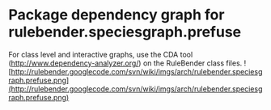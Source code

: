 # Package dependency graph for rulebender.speciesgraph.prefuse #
For class level and interactive graphs, use the CDA tool (http://www.dependency-analyzer.org/) on the RuleBender class files.
![http://rulebender.googlecode.com/svn/wiki/imgs/arch/rulebender.speciesgraph.prefuse.png](http://rulebender.googlecode.com/svn/wiki/imgs/arch/rulebender.speciesgraph.prefuse.png)